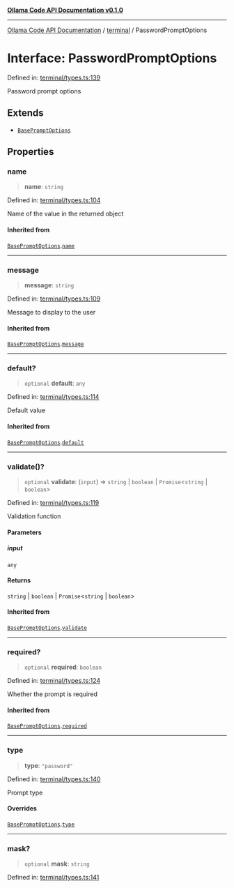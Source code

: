 [**Ollama Code API Documentation v0.1.0**](../../README.md)

***

[Ollama Code API Documentation](../../modules.md) / [terminal](../README.md) / PasswordPromptOptions

# Interface: PasswordPromptOptions

Defined in: [terminal/types.ts:139](https://github.com/erichchampion/ollama-code/blob/97554aa24b97798bc862485527ccd6faff2a1d42/ollama-code/src/terminal/types.ts#L139)

Password prompt options

## Extends

- [`BasePromptOptions`](BasePromptOptions.md)

## Properties

### name

> **name**: `string`

Defined in: [terminal/types.ts:104](https://github.com/erichchampion/ollama-code/blob/97554aa24b97798bc862485527ccd6faff2a1d42/ollama-code/src/terminal/types.ts#L104)

Name of the value in the returned object

#### Inherited from

[`BasePromptOptions`](BasePromptOptions.md).[`name`](BasePromptOptions.md#name)

***

### message

> **message**: `string`

Defined in: [terminal/types.ts:109](https://github.com/erichchampion/ollama-code/blob/97554aa24b97798bc862485527ccd6faff2a1d42/ollama-code/src/terminal/types.ts#L109)

Message to display to the user

#### Inherited from

[`BasePromptOptions`](BasePromptOptions.md).[`message`](BasePromptOptions.md#message)

***

### default?

> `optional` **default**: `any`

Defined in: [terminal/types.ts:114](https://github.com/erichchampion/ollama-code/blob/97554aa24b97798bc862485527ccd6faff2a1d42/ollama-code/src/terminal/types.ts#L114)

Default value

#### Inherited from

[`BasePromptOptions`](BasePromptOptions.md).[`default`](BasePromptOptions.md#default)

***

### validate()?

> `optional` **validate**: (`input`) => `string` \| `boolean` \| `Promise`\<`string` \| `boolean`\>

Defined in: [terminal/types.ts:119](https://github.com/erichchampion/ollama-code/blob/97554aa24b97798bc862485527ccd6faff2a1d42/ollama-code/src/terminal/types.ts#L119)

Validation function

#### Parameters

##### input

`any`

#### Returns

`string` \| `boolean` \| `Promise`\<`string` \| `boolean`\>

#### Inherited from

[`BasePromptOptions`](BasePromptOptions.md).[`validate`](BasePromptOptions.md#validate)

***

### required?

> `optional` **required**: `boolean`

Defined in: [terminal/types.ts:124](https://github.com/erichchampion/ollama-code/blob/97554aa24b97798bc862485527ccd6faff2a1d42/ollama-code/src/terminal/types.ts#L124)

Whether the prompt is required

#### Inherited from

[`BasePromptOptions`](BasePromptOptions.md).[`required`](BasePromptOptions.md#required)

***

### type

> **type**: `"password"`

Defined in: [terminal/types.ts:140](https://github.com/erichchampion/ollama-code/blob/97554aa24b97798bc862485527ccd6faff2a1d42/ollama-code/src/terminal/types.ts#L140)

Prompt type

#### Overrides

[`BasePromptOptions`](BasePromptOptions.md).[`type`](BasePromptOptions.md#type)

***

### mask?

> `optional` **mask**: `string`

Defined in: [terminal/types.ts:141](https://github.com/erichchampion/ollama-code/blob/97554aa24b97798bc862485527ccd6faff2a1d42/ollama-code/src/terminal/types.ts#L141)
